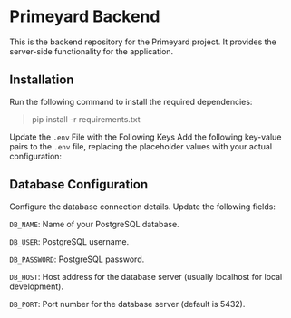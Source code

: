 # Primeyard Backend

This is the backend repository for the Primeyard project. It provides the server-side functionality for the application.

## Installation

Run the following command to install the required dependencies:

> pip install -r requirements.txt

Update the `.env` File with the Following Keys Add the following key-value pairs to the `.env` file, replacing the placeholder values with your actual configuration:

## Database Configuration

Configure the database connection details. Update the following fields:

`DB_NAME`: Name of your PostgreSQL database.

`DB_USER`: PostgreSQL username.

`DB_PASSWORD`: PostgreSQL password.

`DB_HOST`: Host address for the database server (usually localhost for local development).

`DB_PORT`: Port number for the database server (default is 5432).
